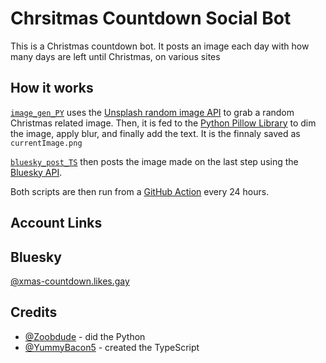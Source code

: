 # Chrsitmas Countdown Social Bot

This is a Christmas countdown bot. It posts an image each day with how many days are left until Christmas, on various sites

## How it works
[`image_gen_PY`](https://github.com/likes-gay/bluesky-chrsitmas-countdown/tree/main/image_gen_PY) uses the [Unsplash random image API](https://unsplash.com/documentation#get-a-random-photo) to grab a random Christmas related image.
Then, it is fed to the [Python Pillow Library](https://pypi.org/project/pillow/) to dim the image, apply blur, and finally add the text. It is the finnaly saved as `currentImage.png`

[`bluesky_post_TS`](https://github.com/likes-gay/bluesky-chrsitmas-countdown/tree/main/bluesky_post_TS) then posts the image made on the last step using the [Bluesky API](https://atproto.com/blog/create-post).

Both scripts are then run from a [GitHub Action](https://github.com/likes-gay/bluesky-chrsitmas-countdown/blob/main/.github/workflows/main.yml) every 24 hours.

## Account Links

## Bluesky
[@xmas-countdown.likes.gay](https://bsky.app/profile/xmas-countdown.likes.gay)

## Credits

- [@Zoobdude](https://github.com/Zoobdude) - did the Python
- [@YummyBacon5](https://github.com/YummyBacon5) - created the TypeScript
